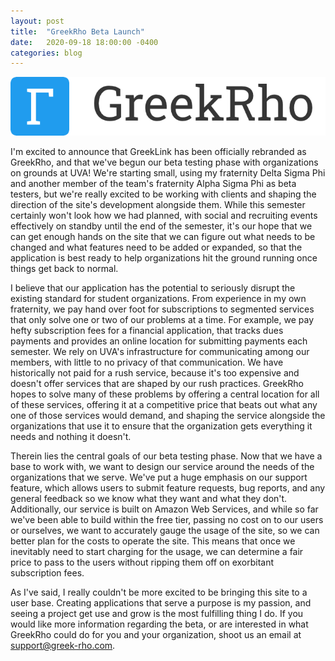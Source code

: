 ```yaml
---
layout: post
title:  "GreekRho Beta Launch"
date:   2020-09-18 18:00:00 -0400
categories: blog
---
```


<div class="row">
<div class="col-md-3">
<a href="/assets/images/greekrho_launch/logo.png"><img src="/assets/images/greekrho_launch/logo.png" class="img-thumbnail"></a>
</div>
<div class="col-md-9" markdown="1">

I'm excited to announce that GreekLink has been officially rebranded as GreekRho, and that we've begun our beta testing phase with organizations on grounds at UVA!  We're starting small, using my fraternity Delta Sigma Phi and another member of the team's fraternity Alpha Sigma Phi as beta testers, but we're really excited to be working with clients and shaping the direction of the site's development alongside them.  While this semester certainly won't look how we had planned, with social and recruiting events effectively on standby until the end of the semester, it's our hope that we can get enough hands on the site that we can figure out what needs to be changed and what features need to be added or expanded, so that the application is best ready to help organizations hit the ground running once things get back to normal.  

I believe that our application has the potential to seriously disrupt the existing standard for student organizations.  From experience in my own fraternity, we pay hand over foot for subscriptions to segmented services that only solve one or two of our problems at a time.  For example, we pay hefty subscription fees for a financial application, that tracks dues payments and provides an online location for submitting payments each semester.  We rely on UVA's infrastructure for communicating among our members, with little to no privacy of that communication.  We have historically not paid for a rush service, because it's too expensive and doesn't offer services that are shaped by our rush practices.  GreekRho hopes to solve many of these problems by offering a central location for all of these services, offering it at a competitive price that beats out what any one of those services would demand, and shaping the service alongside the organizations that use it to ensure that the organization gets everything it needs and nothing it doesn't.

Therein lies the central goals of our beta testing phase.  Now that we have a base to work with, we want to design our service around the needs of the organizations that we serve.  We've put a huge emphasis on our support feature, which allows users to submit feature requests, bug reports, and any general feedback so we know what they want and what they don't.  Additionally, our service is built on Amazon Web Services, and while so far we've been able to build within the free tier, passing no cost on to our users or ourselves, we want to accurately gauge the usage of the site, so we can better plan for the costs to operate the site.  This means that once we inevitably need to start charging for the usage, we can determine a fair price to pass to the users without ripping them off on exorbitant subscription fees.

As I've said, I really couldn't be more excited to be bringing this site to a user base.  Creating applications that serve a purpose is my passion, and seeing a project get use and grow is the most fulfilling thing I do.  If you would like more information regarding the beta, or are interested in what GreekRho could do for you and your organization, shoot us an email at <a href="mailto:support@greek-rho.com">support@greek-rho.com</a>.  

</div>
</div>